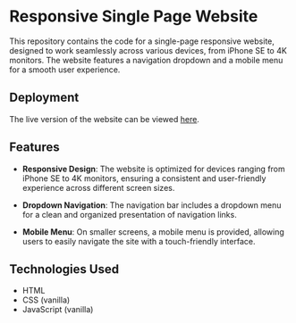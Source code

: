 # Responsive Single Page Website

This repository contains the code for a single-page responsive website, designed to work seamlessly across various devices, from iPhone SE to 4K monitors. The website features a navigation dropdown and a mobile menu for a smooth user experience.

## Deployment

The live version of the website can be viewed [here](https://pranavsgit.github.io/Responsive-dropdown-menu/).

## Features

- **Responsive Design**: The website is optimized for devices ranging from iPhone SE to 4K monitors, ensuring a consistent and user-friendly experience across different screen sizes.

- **Dropdown Navigation**: The navigation bar includes a dropdown menu for a clean and organized presentation of navigation links.

- **Mobile Menu**: On smaller screens, a mobile menu is provided, allowing users to easily navigate the site with a touch-friendly interface.

## Technologies Used

- HTML
- CSS (vanilla)
- JavaScript (vanilla)
